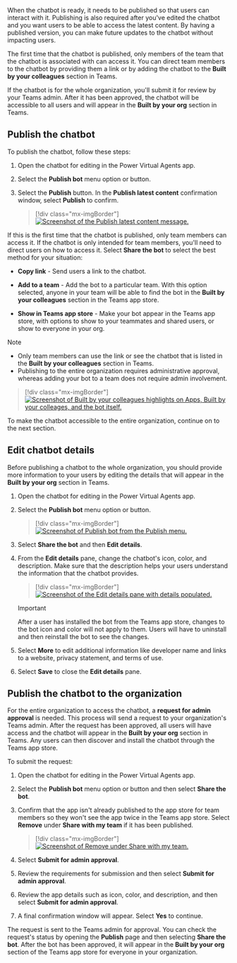 When the chatbot is ready, it needs to be published so that users can interact with it. Publishing is also required after you've edited the chatbot and you want users to be able to access the latest content. By having a published version, you can make future updates to the chatbot without impacting users.

The first time that the chatbot is published, only members of the team that the chatbot is associated with can access it. You can direct team members to the chatbot by providing them a link or by adding the chatbot to the **Built by your colleagues** section in Teams.

If the chatbot is for the whole organization, you'll submit it for review by your Teams admin. After it has been approved, the chatbot will be accessible to all users and will appear in the **Built by your org** section in Teams.

## Publish the chatbot

To publish the chatbot, follow these steps:

1. Open the chatbot for editing in the Power Virtual Agents app.

1. Select the **Publish bot** menu option or button.

1. Select the **Publish** button. In the **Publish latest content** confirmation window, select **Publish** to confirm.

   > [!div class="mx-imgBorder"]
   > [![Screenshot of the Publish latest content message.](../media/image-33.png)](../media/image-33.png#lightbox)

If this is the first time that the chatbot is published, only team members can access it. If the chatbot is only intended for team members, you'll need to direct users on how to access it. Select **Share the bot** to select the best method for your situation:

-   **Copy link** - Send users a link to the chatbot.

-   **Add to a team** - Add the bot to a particular team. With this option selected, anyone in your team will be able to find the bot in the **Built by your colleagues** section in the Teams app store. 

-   **Show in Teams app store** - Make your bot appear in the Teams app store, with options to show to your teammates and shared users, or show to everyone in your org.  
    
> [!NOTE]
> - Only team members can use the link or see the chatbot that is listed in the **Built by your colleagues** section in Teams. 
>- Publishing to the entire organization requires administrative approval, whereas adding your bot to a team does not require admin involvement.

> [!div class="mx-imgBorder"]
> [![Screenshot of Built by your colleagues highlights on Apps, Built by your colleages, and the bot itself.](../media/image-34.png)](../media/image-34.png#lightbox)

To make the chatbot accessible to the entire organization, continue on to the next section.

## Edit chatbot details

Before publishing a chatbot to the whole organization, you should provide more information to your users by editing the details that will appear in the **Built by your org** section in Teams.

1. Open the chatbot for editing in the Power Virtual Agents app.

1. Select the **Publish bot** menu option or button.

	> [!div class="mx-imgBorder"]
	> [![Screenshot of Publish bot from the Publish menu.](../media/image-35.png)](../media/image-35.png#lightbox)

1. Select **Share the bot** and then **Edit details**.

1. From the **Edit details** pane, change the chatbot's icon, color, and description. Make sure that the description helps your users understand the information that the chatbot provides.

	> [!div class="mx-imgBorder"]
	> [![Screenshot of the Edit details pane with details populated.](../media/image-36.png)](../media/image-36.png#lightbox)

	> [!IMPORTANT]
	> After a user has installed the bot from the Teams app store, changes to the bot icon and color will not apply to them. Users will have to uninstall and then reinstall the bot to see the changes.

1. Select **More** to edit additional information like developer name and links to a website, privacy statement, and terms of use.

1. Select **Save** to close the **Edit details** pane.

## Publish the chatbot to the organization

For the entire organization to access the chatbot, a **request for admin approval** is needed. This process will send a request to your organization's Teams admin. After the request has been approved, all users will have access and the chatbot will appear in the **Built by your org** section in Teams. Any users can then discover and install the chatbot through the Teams app store.

To submit the request:

1. Open the chatbot for editing in the Power Virtual Agents app.

1. Select the **Publish bot** menu option or button and then select **Share the bot**.

1. Confirm that the app isn't already published to the app store for team members so they won't see the app twice in the Teams app store. Select **Remove** under **Share with my team** if it has been published.
    
	> [!div class="mx-imgBorder"]
	> [![Screenshot of Remove under Share with my team.](../media/image-37.png)](../media/image-37.png#lightbox)

1. Select **Submit for admin approval**.

1. Review the requirements for submission and then select **Submit for admin approval**.

1. Review the app details such as icon, color, and description, and then select **Submit for admin approval**.

1. A final confirmation window will appear. Select **Yes** to continue.

The request is sent to the Teams admin for approval. You can check the request's status by opening the **Publish** page and then selecting **Share the bot**. After the bot has been approved, it will appear in the **Built by your org** section of the Teams app store for everyone in your organization.
